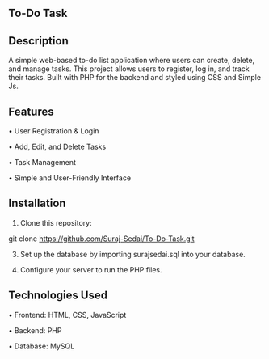 To-Do Task
-------------

Description
-------------

A simple web-based to-do list application where users can create, delete, and manage tasks. This project allows users to register, log in, and track their tasks. Built with PHP for the backend and styled using CSS and Simple Js.


Features
-------------

•	User Registration & Login

•	Add, Edit, and Delete Tasks

•	Task Management

•	Simple and User-Friendly Interface


Installation
-------------

1.	Clone this repository:
   
git clone https://github.com/Suraj-Sedai/To-Do-Task.git


3.	Set up the database by importing surajsedai.sql into your database.
   
5.	Configure your server to run the PHP files.

   
Technologies Used
-----------------


•	Frontend: HTML, CSS, JavaScript

•	Backend: PHP

•	Database: MySQL

